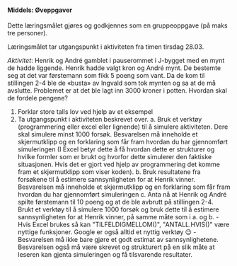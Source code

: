 #### Middels:  Øveppgaver

Dette læringsmålet gjøres og godkjennes som en gruppeoppgave (på maks
tre personer).

Læringsmålet tar utgangspunkt i aktiviteten fra timen tirsdag 28.03.

*Aktivitet*: Henrik og André gamblet i pauserommet i J-bygget med en mynt de hadde liggende. Henrik hadde valgt kron og André mynt. De bestemte seg at det var førstemann som fikk 5 poeng som vant. Da de kom til stillingen 2-4 ble de «busta» av Ingvald som tok mynten og sa at de må avslutte. Problemet er at det ble lagt inn 3000 kroner i potten. Hvordan skal de fordele pengene?

1. Forklar store talls lov ved hjelp av et eksempel
2. Ta utgangspunkt i aktiviteten beskrevet over.
   a. Bruk et verktøy (programmering eller excel eller lignende) til å simulere aktiviteten. Dere skal simulere minst 1000 forsøk. Besvarelsen må inneholde et skjermutklipp og en forklaring som får fram hvordan du har gjennomført simuleringen (I Excel betyr dette å få hvordan dette er strukturer og hvilke formler som er brukt og hvorfor dette simulerer den faktiske situasjonen. Hvis det er gjort ved hjelp av programmering det komme fram et skjermutklipp som viser koden).
   b. Bruk resultatene fra forsøkene til å estimere sannsynligheten for at Henrik vinner. Besvarelsen må inneholde et skjermutklipp og en forklaring som får fram hvordan du har gjennomført simuleringen
   c. Anta nå at Henrik og André spilte førstemann til 10 poeng og at de ble avbrutt på stillingen 2-4. Brukt et verktøy til å simulere 1000 forsøk og bruk dette til å estimere sannsynligheten for at Henrik vinner, på samme måte som i a. og b.
       - Hvis Excel brukes så kan "TILFELDIGMELLOM()", "ANTALL.HVIS()" være nyttige funksjoner. Google er også alltid et nyttig verktøy 😉
       - Besvarelsen må ikke bare gjøre et godt estimat av sannsynlighetene. Besvarelsen også må være skrevet og strukturert på en slik måte at leseren kan gjenta simuleringen og få tilsvarende resultater.

